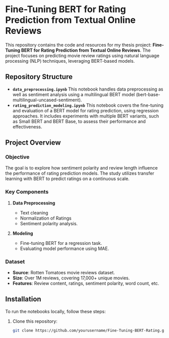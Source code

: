 # Fine-Tuning BERT for Rating Prediction from Textual Online Reviews

This repository contains the code and resources for my thesis project: **Fine-Tuning BERT for Rating Prediction from Textual Online Reviews**. The project focuses on predicting movie review ratings using natural language processing (NLP) techniques, leveraging BERT-based models.

## Repository Structure

- **`data_preprocessing.ipynb`**
  This notebook handles data preprocessing as well as sentiment analysis using a multilingual BERT model (bert-base-multilingual-uncased-sentiment). 
- **`rating_prediction_modeling.ipynb`**
  This notebook covers the fine-tuning and evaluation of a BERT model for rating prediction, using regression approaches. It includes experiments with multiple BERT variants, such as Small BERT and BERT Base, to assess their
  performance and effectiveness.
  
## Project Overview

### Objective
The goal is to explore how sentiment polarity and review length influence the performance of rating prediction models. The study utilizes transfer learning with BERT to predict ratings on a continuous scale.

### Key Components
1. **Data Preprocessing**  
   - Text cleaning
   - Normalization of Ratings
   - Sentiment polarity analysis.

2. **Modeling**  
   - Fine-tuning BERT for a regression task.
   - Evaluating model performance using MAE.

### Dataset
- **Source**: Rotten Tomatoes movie reviews dataset.
- **Size**: Over 1M reviews, covering 17,000+ unique movies.
- **Features**: Review content, ratings, sentiment polarity, word count, etc.

## Installation

To run the notebooks locally, follow these steps:

1. Clone this repository:
   ```bash
   git clone https://github.com/yourusername/Fine-Tuning-BERT-Rating.git
